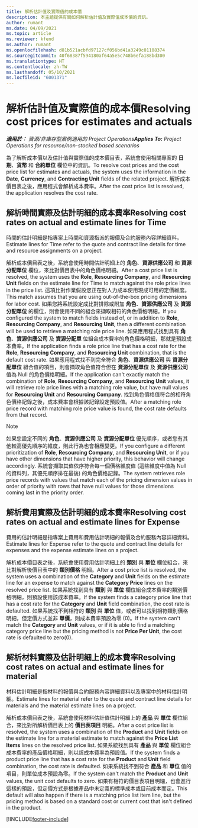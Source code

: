 ```yaml
---
title: 解析估計值及實際值的成本價
description: 本主題提供有關如何解析估計值及實際值成本價的資訊。
author: rumant
ms.date: 04/09/2021
ms.topic: article
ms.reviewer: kfend
ms.author: rumant
ms.openlocfilehash: d81b521acbfd97127cf056bd41a3249c01108374
ms.sourcegitcommit: 40f68387f594180af64a5e5c748b6efa188bd300
ms.translationtype: HT
ms.contentlocale: zh-TW
ms.lasthandoff: 05/10/2021
ms.locfileid: "6001371"
---
```

# <a name="resolving-cost-prices-for-estimates-and-actuals"></a><span data-ttu-id="46c36-103">解析估計值及實際值的成本價</span><span class="sxs-lookup"><span data-stu-id="46c36-103">Resolving cost prices for estimates and actuals</span></span>

<span data-ttu-id="46c36-104">_**適用於：** 資源/非庫存型案例適用的 Project Operations_</span><span class="sxs-lookup"><span data-stu-id="46c36-104">_**Applies To:** Project Operations for resource/non-stocked based scenarios_</span></span>

<span data-ttu-id="46c36-105">為了解析成本價以及估計值與實際值的成本價目表，系統會使用相關專案的 **日期**、**貨幣** 和 **合約單位** 欄位中的資訊。</span><span class="sxs-lookup"><span data-stu-id="46c36-105">To resolve cost prices and the cost price list for estimates and actuals, the system uses the information in the **Date**, **Currency**, and **Contracting Unit** fields of the related project.</span></span> <span data-ttu-id="46c36-106">解析成本價目表之後，應用程式會解析成本費率。</span><span class="sxs-lookup"><span data-stu-id="46c36-106">After the cost price list is resolved, the application resolves the cost rate.</span></span>

## <a name="resolving-cost-rates-on-actual-and-estimate-lines-for-time"></a><span data-ttu-id="46c36-107">解析時間實際及估計明細的成本費率</span><span class="sxs-lookup"><span data-stu-id="46c36-107">Resolving cost rates on actual and estimate lines for Time</span></span>

<span data-ttu-id="46c36-108">時間的估計明細是指專案上時間和資源指派的報價及合約服務內容詳細資料。</span><span class="sxs-lookup"><span data-stu-id="46c36-108">Estimate lines for Time refer to the quote and contract line details for time and resource assignments on a project.</span></span>

<span data-ttu-id="46c36-109">解析成本價目表之後，系統會使用時間估計明細上的 **角色**、**資源供應公司** 和 **資源分配單位** 欄位，來比對價目表中的角色價格明細。</span><span class="sxs-lookup"><span data-stu-id="46c36-109">After a cost price list is resolved, the system uses the **Role**, **Resourcing Company**, and **Resourcing Unit** fields on the estimate line for Time to match against the role price lines in the price list.</span></span> <span data-ttu-id="46c36-110">這項比對作業假設您正在對人力成本使用現成可用的定價維度。</span><span class="sxs-lookup"><span data-stu-id="46c36-110">This match assumes that you are using out-of-the-box pricing dimensions for labor cost.</span></span> <span data-ttu-id="46c36-111">如果您將系統設定成比對排除或附加 **角色**、**資源供應公司** 及 **資源分配單位** 的欄位，則會使用不同的組合來擷取相符的角色價格明細。</span><span class="sxs-lookup"><span data-stu-id="46c36-111">If you configured the system to match fields instead of, or in addition to **Role**, **Resourcing Company**, and **Resourcing Unit**, then a different combination will be used to retrieve a matching role price line.</span></span> <span data-ttu-id="46c36-112">如果應用程式找到具有 **角色**、**資源供應公司** 及 **資源分配單** 位組合成本費率的角色價格明細，那就是預設成本費率。</span><span class="sxs-lookup"><span data-stu-id="46c36-112">If the application finds a role price line that has a cost rate for the **Role**, **Resourcing Company**, and **Resourcing Unit** combination, that is the default cost rate.</span></span> <span data-ttu-id="46c36-113">如果應用程式找不到完全符合 **角色**、**資源供應公司** 與 **資源分配單位** 組合值的項目，則會擷取角色值符合但在 **資源分配單位** 及 **資源供應公司** 值為 Null 的角色價格明細。</span><span class="sxs-lookup"><span data-stu-id="46c36-113">If the application can't exactly match the combination of **Role**, **Resourcing Company**, and **Resourcing Unit** values, it will retrieve role price lines with a matching role value, but have null values for **Resourcing Unit** and **Resourcing Company**.</span></span> <span data-ttu-id="46c36-114">找到角色價格值符合的相符角色價格記錄之後，成本費率會根據該記錄設定預設值。</span><span class="sxs-lookup"><span data-stu-id="46c36-114">After a matching role price record with matching role price value is found, the cost rate defaults from that record.</span></span> 

> [!NOTE]
> <span data-ttu-id="46c36-115">如果您設定不同的 **角色**、**資源供應公司** 及 **資源分配單位** 優先順序，或者您有其他較高優先順序的維度，則此行為也會相應變更。</span><span class="sxs-lookup"><span data-stu-id="46c36-115">If you configure a different prioritization of **Role**, **Resourcing Company**, and **Resourcing Unit**, or if you have other dimensions that have higher priority, this behavior will change accordingly.</span></span> <span data-ttu-id="46c36-116">系統會擷取其值依序符合每一個價格維度值 (這些維度中值為 Null 的資料列，其優先順序排在最後) 的角色價格記錄。</span><span class="sxs-lookup"><span data-stu-id="46c36-116">The system retrieves role price records with values that match each of the pricing dimension values in order of priority with rows that have null values for those dimensions coming last in the priority order.</span></span>

## <a name="resolving-cost-rates-on-actual-and-estimate-lines-for-expense"></a><span data-ttu-id="46c36-117">解析費用實際及估計明細的成本費率</span><span class="sxs-lookup"><span data-stu-id="46c36-117">Resolving cost rates on actual and estimate lines for Expense</span></span>

<span data-ttu-id="46c36-118">費用的估計明細是指專案上費用和費用估計明細的報價及合約服務內容詳細資料。</span><span class="sxs-lookup"><span data-stu-id="46c36-118">Estimate lines for Expense refer to the quote and contract line details for expenses and the expense estimate lines on a project.</span></span>

<span data-ttu-id="46c36-119">解析成本價目表之後，系統會使用費用估計明細上的 **類別** 與 **單位** 欄位組合，來比對解析後價目表中的 **類別價格** 明細。</span><span class="sxs-lookup"><span data-stu-id="46c36-119">After a cost price list is resolved, the system uses a combination of the **Category** and **Unit** fields on the estimate line for an expense to match against the **Category Price** lines on the resolved price list.</span></span> <span data-ttu-id="46c36-120">如果系統找到具有 **類別** 與 **單位** 欄位組合成本費率的類別價格明細，則預設使用該成本費率。</span><span class="sxs-lookup"><span data-stu-id="46c36-120">If the system finds a category price line that has a cost rate for the **Category** and **Unit** field combination, the cost rate is defaulted.</span></span> <span data-ttu-id="46c36-121">如果系統找不到相符的 **類別** 與 **單位** 值，或者可以找到相符類別價格明細，但定價方式並非 **單價**，則成本費率預設為零 (0)。</span><span class="sxs-lookup"><span data-stu-id="46c36-121">If the system can't match the **Category** and **Unit** values, or if it is able to find a matching category price line but the pricing method is not **Price Per Unit**, the cost rate is defaulted to zero(0).</span></span>

## <a name="resolving-cost-rates-on-actual-and-estimate-lines-for-material"></a><span data-ttu-id="46c36-122">解析材料實際及估計明細上的成本費率</span><span class="sxs-lookup"><span data-stu-id="46c36-122">Resolving cost rates on actual and estimate lines for material</span></span>

<span data-ttu-id="46c36-123">材料估計明細是指材料的報價與合約服務內容詳細資料以及專案中的材料估計明細。</span><span class="sxs-lookup"><span data-stu-id="46c36-123">Estimate lines for material refer to the quote and contract line details for materials and the material estimate lines on a project.</span></span>

<span data-ttu-id="46c36-124">解析成本價目表之後，系統會使用材料估計值估計明細上的 **產品** 與 **單位** 欄位組合，來比對所解析價目表上的 **價目表項目** 明細。</span><span class="sxs-lookup"><span data-stu-id="46c36-124">After a cost price list is resolved, the system uses a combination of the **Product** and **Unit** fields on the estimate line for a material estimate to match against the **Price List Items** lines on the resolved price list.</span></span> <span data-ttu-id="46c36-125">如果系統找到具有 **產品** 與 **單位** 欄位組合成本費率的產品價格明細，則以該成本費率為預設值。</span><span class="sxs-lookup"><span data-stu-id="46c36-125">If the system finds a product price line that has a cost rate for the **Product** and **Unit** field combination, the cost rate is defaulted.</span></span> <span data-ttu-id="46c36-126">如果系統找不到符合 **產品** 和 **單位** 值的項目，則單位成本預設為零。</span><span class="sxs-lookup"><span data-stu-id="46c36-126">If the system can't match the **Product** and **Unit** values, the unit cost defaults to zero.</span></span> <span data-ttu-id="46c36-127">如果有相符的價目表項目明細，也會進行這樣的預設，但定價方式是根據產品中未定義的標準成本或目前成本而定。</span><span class="sxs-lookup"><span data-stu-id="46c36-127">This default will also happen if there is a matching price list item line, but the pricing method is based on a standard cost or current cost that isn't defined in the product.</span></span>

[!INCLUDE[footer-include](../includes/footer-banner.md)]
